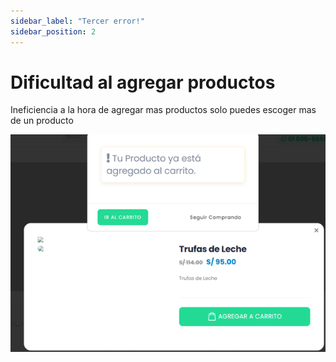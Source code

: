 ```yaml
---
sidebar_label: "Tercer error!"
sidebar_position: 2
---
```

# Dificultad al agregar productos
Ineficiencia a la hora de agregar mas productos solo puedes escoger mas de un producto

![Imagen 3](/static/img/Imagen3.png)
